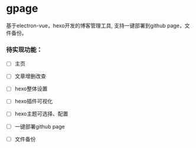 # gpage

基于electron-vue，hexo开发的博客管理工具, 支持一键部署到github page，文件备份。

### 待实现功能：
- [ ] 主页
- [ ] 文章增删改查
- [ ] hexo整体设置
- [ ] hexo插件可视化
- [ ] hexo主题可选择、配置
- [ ] 一键部署github page
- [ ] 文件备份

